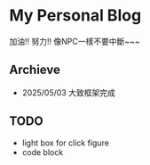 # My Personal Blog
加油!! 努力!! 像NPC一樣不要中斷~~~

## Archieve
* 2025/05/03 大致框架完成

## TODO
* light box for click figure
* code block


